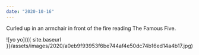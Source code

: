 ```yaml
---
date: "2020-10-16"
---
```


Curled up in an armchair in front of the fire reading The Famous Five.

![yo yo]({{ site.baseurl }}/assets/images/2020/a0eb9f93953f6be744af4e50dc74b16ed14a4b17.jpg)
